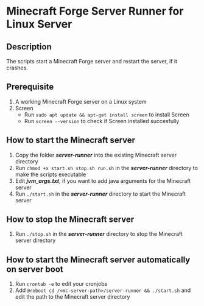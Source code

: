 # Minecraft Forge Server Runner for Linux Server

## Description
The scripts start a Minecraft Forge server and restart the server, if it crashes.

## Prerequisite
1. A working Minecraft Forge server on a Linux system
2. Screen
    - Run `sudo apt update && apt-get install screen` to install Screen
    - Run `screen --version` to check if Screen installed succesfully

## How to start the Minecraft server
1. Copy the folder ***server-runner*** into the existing Minecraft server directory
2. Run `chmod +x start.sh stop.sh run.sh` in the ***server-runner*** directory to make the scripts executable
3. Edit ***jvm_args.txt***, if you want to add java arguments for the Minecraft server
4. Run `./start.sh` in the ***server-runner*** directory to start the Minecraft server

## How to stop the Minecraft server
1. Run `./stop.sh` in the ***server-runner*** directory to stop the Minecraft server directory

## How to start the Minecraft server automatically on server boot
1. Run `crontab -e` to edit your cronjobs
2. Add `@reboot cd /<mc-server-path>/server-runner && ./start.sh` and edit the path to the Minecraft server directory
